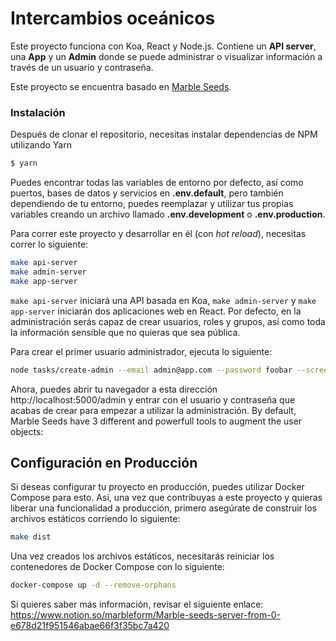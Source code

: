 # Intercambios oceánicos

Este proyecto funciona con Koa, React y Node.js. Contiene un **API server**, una **App** y un **Admin** donde se puede administrar o visualizar información a través de un usuario y contraseña.

Este proyecto se encuentra basado en [Marble Seeds](https://github.com/latteware/marble-seed).

### Instalación

Después de clonar el repositorio, necesitas instalar dependencias de NPM utilizando Yarn

```bash
$ yarn
```

Puedes encontrar todas las variables de entorno por defecto, así como puertos, bases de datos y servicios en **.env.default**, pero también dependiendo de tu entorno, puedes reemplazar y utilizar tus propias variables creando un archivo llamado **.env.development** o **.env.production**.

Para correr este proyecto y desarrollar en él (con *hot reload*), necesitas correr lo siguiente:

```bash
make api-server
make admin-server
make app-server
```

`make api-server` iniciará una API basada en Koa, `make admin-server` y `make app-server` iniciarán dos aplicaciones web en React. Por defecto, en la administración serás capaz de crear usuarios, roles y grupos, así como toda la información sensible que no quieras que sea pública.

Para crear el primer usuario administrador, ejecuta lo siguiente:

```bash
node tasks/create-admin --email admin@app.com --password foobar --screenName admin
```

Ahora, puedes abrir tu navegador a esta dirección http://localhost:5000/admin y entrar con el usuario y contraseña que acabas de crear para empezar a utilizar la administración.
By default, Marble Seeds have 3 different and powerfull tools to augment the user objects:

## Configuración en Producción

Si deseas configurar tu proyecto en producción, puedes utilizar Docker Compose para esto. Así, una vez que contribuyas a este proyecto y quieras liberar una funcionalidad a producción, primero asegúrate de construir los archivos estáticos corriendo lo siguiente:


```bash
make dist
```

Una vez creados los archivos estáticos, necesitarás reiniciar los contenedores de Docker Compose con lo siguiente:

```bash
docker-compose up -d --remove-orphans
```

Si quieres saber más información, revisar el siguiente enlace: https://www.notion.so/marbleform/Marble-seeds-server-from-0-e678d21f951546abae66f3f35bc7a420

